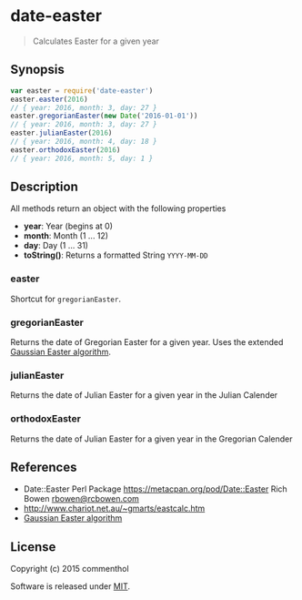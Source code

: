 # date-easter

> Calculates Easter for a given year

## Synopsis

````js
var easter = require('date-easter')
easter.easter(2016)
// { year: 2016, month: 3, day: 27 }
easter.gregorianEaster(new Date('2016-01-01'))
// { year: 2016, month: 3, day: 27 }
easter.julianEaster(2016)
// { year: 2016, month: 4, day: 18 }
easter.orthodoxEaster(2016)
// { year: 2016, month: 5, day: 1 }
````

## Description

All methods return an object with the following properties
- **year**: Year (begins at 0)
- **month**: Month (1 ... 12)
- **day**: Day (1 ... 31)  
- **toString()**: Returns a formatted String `YYYY-MM-DD`

### easter

Shortcut for `gregorianEaster`.

### gregorianEaster

Returns the date of Gregorian Easter for a given year. Uses the extended [Gaussian Easter algorithm][].

### julianEaster

Returns the date of Julian Easter for a given year in the Julian Calender

### orthodoxEaster

Returns the date of Julian Easter for a given year in the Gregorian Calender

## References

- Date::Easter Perl Package <https://metacpan.org/pod/Date::Easter> Rich Bowen <rbowen@rcbowen.com>
- <http://www.chariot.net.au/~gmarts/eastcalc.htm>
- [Gaussian Easter algorithm][]

## License

Copyright (c) 2015 commenthol

Software is released under [MIT][license].

[license]: ./LICENSE
[Gaussian Easter algorithm]: https://de.wikipedia.org/wiki/Gau%C3%9Fsche_Osterformel#Eine_erg.C3.A4nzte_Osterformel

